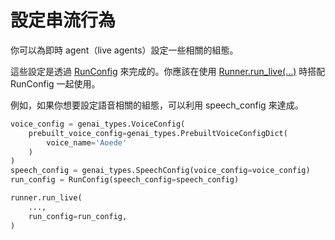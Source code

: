 # 設定串流行為

你可以為即時 agent（live agents）設定一些相關的組態。

這些設定是透過 [RunConfig](https://github.com/google/adk-python/blob/main/src/google/adk/agents/run_config.py) 來完成的。你應該在使用 [Runner.run_live(...)](https://github.com/google/adk-python/blob/main/src/google/adk/runners.py) 時搭配 RunConfig 一起使用。

例如，如果你想要設定語音相關的組態，可以利用 speech_config 來達成。 

```python
voice_config = genai_types.VoiceConfig(
    prebuilt_voice_config=genai_types.PrebuiltVoiceConfigDict(
        voice_name='Aoede'
    )
)
speech_config = genai_types.SpeechConfig(voice_config=voice_config)
run_config = RunConfig(speech_config=speech_config)

runner.run_live(
    ...,
    run_config=run_config,
)
```


